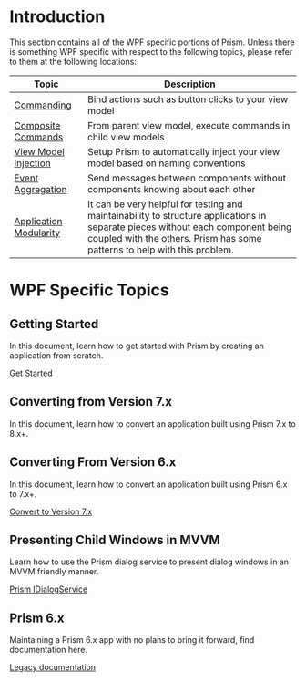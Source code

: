 # Introduction

This section contains all of the WPF specific portions of Prism. Unless there is something WPF specific with respect to the following topics, please refer to them at the following locations:

| Topic | Description |
|-------|-------------|
| [Commanding](../commands/commanding.md) | Bind actions such as button clicks to your view model |
| [Composite Commands](../commands/composite-commands.md) | From parent view model, execute commands in child view models |
| [View Model Injection](../viewmodel-locator.md) | Setup Prism to automatically inject your view model based on naming conventions |
| [Event Aggregation](../event-aggregator.md) | Send messages between components without components knowing about each other |
| [Application Modularity](../modules.md) | It can be very helpful for testing and maintainability to structure applications in separate pieces without each component being coupled with the others. Prism has some patterns to help with this problem. |

# WPF Specific Topics

## Getting Started
In this document, learn how to get started with Prism by creating an application from scratch.

[Get Started](./getting-started.md)

## Converting from Version 7.x

In this document, learn how to convert an application built using Prism 7.x to 8.x+.

## Converting From Version 6.x

In this document, learn how to convert an application built using Prism 6.x to 7.x+.

[Convert to Version 7.x](./converting-from-6.md)

## Presenting Child Windows in MVVM

Learn how to use the Prism dialog service to present dialog windows in an MVVM friendly manner.

[Prism IDialogService](./dialog-service.md)

## Prism 6.x

Maintaining a Prism 6.x app with no plans to bring it forward, find documentation here.

[Legacy documentation](legacy/Introduction.md)
